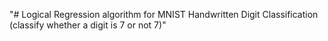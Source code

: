 "# Logical Regression algorithm for MNIST Handwritten Digit Classification  (classify whether a digit is 7 or not 7)" 
